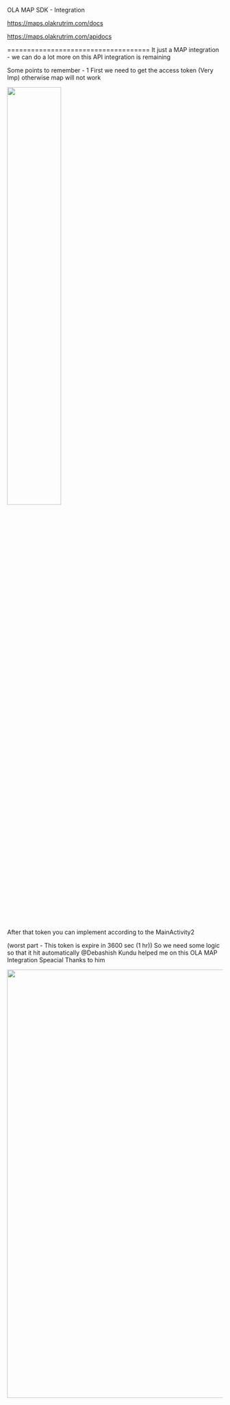 OLA MAP SDK - Integration 


https://maps.olakrutrim.com/docs

https://maps.olakrutrim.com/apidocs

====================================
It just a MAP integration  -
 we can do a lot more on this API integration is remaining 
 
Some points to remember -
1 First we need to get the access token (Very Imp) otherwise map will not work 

<img src="https://github.com/user-attachments/assets/cece850d-c7de-4915-a71e-6f70ce40d7e1" width=50% height=50%>


After that token you can implement according to the MainActivity2

(worst part - This token is expire in 3600 sec (1 hr))
So we need some logic so that it hit automatically 
@Debashish Kundu helped me on this OLA MAP Integration Speacial Thanks to him 


<img src="https://github.com/user-attachments/assets/3711a2c4-36fe-46da-8519-1de8ea84e4aa" width="512px" height="1000px">

